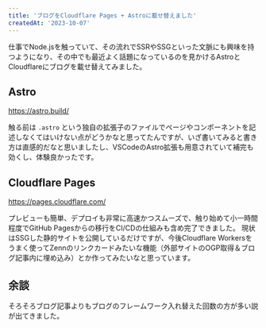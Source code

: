 ```yaml
---
title: 'ブログをCloudflare Pages + Astroに載せ替えました'
createdAt: '2023-10-07'
---
```


仕事でNode.jsを触っていて、その流れでSSRやSSGといった文脈にも興味を持つようになり、その中でも最近よく話題になっているのを見かけるAstroとCloudflareにブログを載せ替えてみました。

## Astro

<https://astro.build/>

触る前は `.astro` という独自の拡張子のファイルでページやコンポーネントを記述しなくてはいけない点がどうかなと思ってたんですが、いざ書いてみると書き方は直感的だなと思いましたし、VSCodeのAstro拡張も用意されていて補完も効くし、体験良かったです。

## Cloudflare Pages

<https://pages.cloudflare.com/>

プレビューも簡単、デプロイも非常に高速かつスムーズで、触り始めて小一時間程度でGitHub Pagesからの移行をCI/CDの仕組みも含め完了できました。
現状はSSGした静的サイトを公開しているだけですが、今後Cloudflare Workersをうまく使ってZennのリンクカードみたいな機能（外部サイトのOGP取得＆ブログ記事内に埋め込み）とか作ってみたいなと思っています。

## 余談

そろそろブログ記事よりもブログのフレームワーク入れ替えた回数の方が多い説が出てきました。
